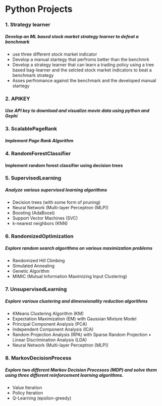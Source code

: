 # Python Projects

### 1. Strategy learner
##### Develop an ML based stock market strategy learner to defeat a benchmark
- use three different stock market indicator
- Develop a manual startegy that perfroms better than the benchmrk
- Develop a strategy learner that can learn a trading policy using a tree based bag-learner and the selcted stock market indicators to beat a benchmark strategy
- Asses perfromance against the benchmark and the developed manual startegy

### 2. APIKEY
##### Use API key to download and visualize movie data using python and Gephi

### 3. ScalablePageRank
##### Implement Page Rank Algorithm

### 4. RandomForestClassifier
#### Implement random forest classifier using decision trees

### 5. SupervisedLearning
##### Analyze various supervised learning algorithms
- Decision trees (with some form of pruning) 
- Neural Network (Multi-layer Perceptron (MLP)) 
- Boosting (AdaBoost)
- Support Vector Machines (SVC)
- k-nearest neighbors (KNN)

### 6. RandomizedOptimization
##### Explore random search algorithms on various maximization problems
- Randomized Hill Climbing
- Simulated Annealing
- Genetic Algorithm
- MIMIC (Mutual Information Maximizing Input Clustering)

### 7. UnsupervisedLearning
##### Explore various clustering and dimensionality reduction algorithms
- KMeans Clustering Algorithm (KM)
- Expectation Maximization (EM) with Gaussian Mixture Model
- Principal Component Analysis (PCA)
- Independent Component Analysis (ICA)
- Random Projection Analysis (RPA) with Sparse Random Projection • Linear Discrimination Analysis (LDA)
- Neural Network (Multi-layer Perceptron (MLP))

### 8. MarkovDecisionProcess
##### Explore two different Markov Decision Processes (MDP) and solve them using three different reinforcement learning algorithms.
- Value Iteration
- Policy Iteration
- Q-Learning (epsilon-greedy)

